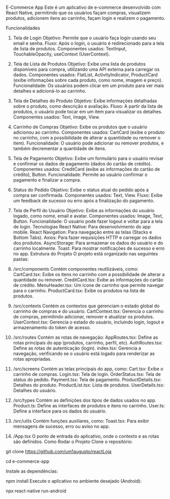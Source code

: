 E-Commerce App
Este é um aplicativo de e-commerce desenvolvido com React Native, permitindo que os usuários façam compras, visualizem produtos, adicionem itens ao carrinho, façam login e realizem o pagamento.

Funcionalidades

1. Tela de Login
Objetivo: Permite que o usuário faça login usando seu email e senha.
Fluxo: Após o login, o usuário é redirecionado para a tela de lista de produtos.
Componentes usados: TextInput, TouchableOpacity, useContext (UserContext).

2. Tela de Lista de Produtos
Objetivo: Exibe uma lista de produtos disponíveis para compra, utilizando uma API externa para carregar os dados.
Componentes usados: FlatList, ActivityIndicator, ProductCard (exibe informações sobre cada produto, como nome, imagem e preço).
Funcionalidade: Os usuários podem clicar em um produto para ver mais detalhes e adicioná-lo ao carrinho.

3. Tela de Detalhes do Produto
Objetivo: Exibe informações detalhadas sobre o produto, como descrição e avaliação.
Fluxo: A partir da lista de produtos, o usuário pode tocar em um item para visualizar os detalhes.
Componentes usados: Text, Image, View.

4. Carrinho de Compras
Objetivo: Exibe os produtos que o usuário adicionou ao carrinho.
Componentes usados: CartCard (exibe o produto no carrinho, com a possibilidade de alterar a quantidade ou remover o item).
Funcionalidade: O usuário pode adicionar ou remover produtos, e também decrementar a quantidade de itens.

5. Tela de Pagamento
Objetivo: Exibe um formulário para o usuário revisar e confirmar os dados de pagamento (dados do cartão de crédito).
Componentes usados: CreditCard (exibe as informações do cartão de crédito), Button.
Funcionalidade: Permite ao usuário confirmar o pagamento e finalizar a compra.

6. Status do Pedido
Objetivo: Exibe o status atual do pedido após a compra ser confirmada.
Componentes usados: Text, View.
Fluxo: Exibe um feedback de sucesso ou erro após a finalização do pagamento.

7. Tela de Perfil do Usuário
Objetivo: Exibe as informações do usuário logado, como nome, email e avatar.
Componentes usados: Image, Text, Button.
Funcionalidade: O usuário pode fazer logout e voltar para a tela de login.
Tecnologias
React Native: Para desenvolvimento do app mobile.
React Navigation: Para navegação entre as telas (Stacks e Bottom Tabs).
Axios: Para fazer requisições HTTP e carregar os dados dos produtos.
AsyncStorage: Para armazenar os dados do usuário e do carrinho localmente.
Toast: Para mostrar notificações de sucesso e erro no app.
Estrutura do Projeto
O projeto está organizado nas seguintes pastas:

1. /src/components
Contém componentes reutilizáveis, como:
CartCard.tsx: Exibe os itens no carrinho com a possibilidade de alterar a quantidade ou remover.
CreditCard.tsx: Exibe as informações do cartão de crédito.
MenuHeader.tsx: Um ícone de carrinho que permite navegar para o carrinho.
ProductCard.tsx: Exibe os produtos na lista de produtos.

2. /src/contexts
Contém os contextos que gerenciam o estado global do carrinho de compras e do usuário.
CartContext.tsx: Gerencia o carrinho de compras, permitindo adicionar, remover e atualizar os produtos.
UserContext.tsx: Gerencia o estado do usuário, incluindo login, logout e armazenamento do token de acesso.

3. /src/routes
Contém as rotas de navegação:
AppRoutes.tsx: Define as rotas principais do app (produtos, carrinho, perfil, etc).
AuthRoutes.tsx: Define as rotas de autenticação (login).
index.tsx: Gerencia a navegação, verificando se o usuário está logado para renderizar as rotas apropriadas.

4. /src/screens
Contém as telas principais do app, como:
Cart.tsx: Exibe o carrinho de compras.
Login.tsx: Tela de login.
OrderStatus.tsx: Tela de status do pedido.
Payment.tsx: Tela de pagamento.
ProductDetails.tsx: Detalhes do produto.
ProductList.tsx: Lista de produtos.
UserDetails.tsx: Detalhes do usuário.

5. /src/types
Contém as definições dos tipos de dados usados no app.
Product.ts: Define as interfaces de produtos e itens no carrinho.
User.ts: Define a interface para os dados do usuário.

6. /src/utils
Contém funções auxiliares, como:
Toast.tsx: Para exibir mensagens de sucesso, erro ou aviso no app.

7. /App.tsx
O ponto de entrada do aplicativo, onde o contexto e as rotas são definidos.
Como Rodar o Projeto
Clone o repositório:

git clone https://github.com/um1augusto/reactLoja

cd e-commerce-app

Instale as dependências:

npm install
Execute o aplicativo no ambiente desejado (Android):

npx react-native run-android
